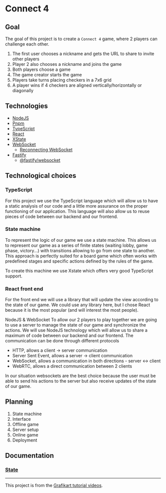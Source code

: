 # Connect 4

## Goal

The goal of this project is to create a `Connect 4` game, where 2 players can challenge each other.

1. The first user chooses a nickname and gets the URL to share to invite other players
2. Player 2 also chooses a nickname and joins the game
3. Both players choose a game
4. The game creator starts the game
5. Players take turns placing checkers in a 7x6 grid
6. A player wins if 4 checkers are aligned vertically/horizontally or diagonally

## Technologies

- [NodeJS](https://nodejs.org/)
- [Pnpm](https://pnpm.io/)
- [TypeScript](https://www.typescriptlang.org/)
- [React](https://reactjs.org/)
- [XState](https://xstate.js.org/)
- [WebSocket](https://developer.mozilla.org/en-US/docs/Web/API/WebSocket)
    - [Reconnecting WebSocket](https://www.npmjs.com/package/reconnecting-websocket)
- [Fastify](https://www.fastify.io/)
    - [@fastify/websocket](https://www.npmjs.com/package/@fastify/websocket)

## Technological choices

### TypeScript

For this project we use the TypeScript language which will allow us to have a static
analysis of our code and a little more assurance on the proper functioning of our application. This language will
also allow us to reuse pieces of code between our backend and our frontend.

### State machine

To represent the logic of our game we use a state machine. This allows us to represent our game as a series of
finite states (waiting lobby, game phase, victory...) with transitions allowing to go from one state to another. This
approach is perfectly suited for a board game which often works with predefined stages and specific actions defined by
the rules of the game.

To create this machine we use Xstate which offers very good TypeScript support.

### React front end

For the front end we will use a library that will update the view according to the state of our game. We could use any
library here, but I chose React because it is the most popular (and will interest the most people).

NodeJS & WebSocket
To allow our 2 players to play together we are going to use a server to manage the state of our game and synchronize the
actions. We will use NodeJS technology which will allow us to share a maximum of code between our backend and our
frontend. The communication can be done through different protocols

- HTTP, allows a client -> server communication
- Server Sent Event, allows a server -> client communication
- WebSocket, allows a communication in both directions - server <-> client
- WebRTC, allows a direct communication between 2 clients

In our situation websockets are the best choice because the user must be able to send his actions to the server but also
receive updates of the state of our game.

## Planning

1. State machine
2. Interface
3. Offline game
4. Server setup
5. Online game
6. Deployment

## Documentation

### [State](./doc/state/README.md)

--- 

This project is from the [Grafikart tutorial videos](https://grafikart.fr/formations/puissance-4-websocket).
